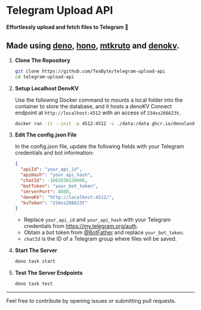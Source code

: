 # Telegram Upload API

**Effortlessly upload and fetch files to Telegram 🚀**

## Made using [deno](https://deno.land/), [hono](https://hono.dev/), [mtkruto](https://mtkruto.deno.dev/) and [denokv](https://deno.land/x/denokv).

1. **Clone The Repository**

   ```sh
   git clone https://github.com/TeaByte/telegram-upload-api
   cd telegram-upload-api
   ```

2. **Setup Localhost DenvKV**

   Use the following Docker command to mounts a local folder into the container to store the database, and it hosts a denoKV Connect endpoint at `http://localhost:4512` with an access of `234xs266623t`.

   ```sh
   docker run -it --init -p 4512:4512 -v ./data:/data ghcr.io/denoland/denokv --sqlite-path /data/denokv.sqlite serve --access-token 234xs266623t
   ```

3. **Edit The config.json File**

   In the config.json file, update the following fields with your Telegram credentials and bot information:

   ```json
   {
     "apiId": "your_api_id",
     "apiHash": "your_api_hash",
     "chatId": -1002036530000,
     "botToken": "your_bot_token",
     "serverPort": 8080,
     "denoKV": "http://localhost:4512/",
     "kvToken": "234xs266623t"
   }
   ```

   - Replace `your_api_id` and `your_api_hash` with your Telegram credentials from https://my.telegram.org/auth.
   - Obtain a bot token from [@BotFather](https://t.me/BotFather) and replace `your_bot_token`.
   - `chatId` is the ID of a Telegram group where files will be saved.

4. **Start The Server**

   ```sh
   deno task start
   ```

5. **Test The Server Endpoints**

   ```sh
   deno task test
   ```

---

Feel free to contribute by opening issues or submitting pull requests.
